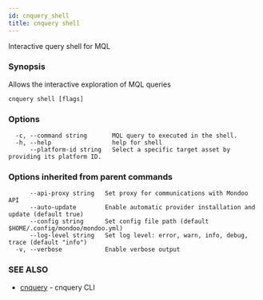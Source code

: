 ```yaml
---
id: cnquery_shell
title: cnquery shell
---
```


Interactive query shell for MQL

### Synopsis

Allows the interactive exploration of MQL queries

```
cnquery shell [flags]
```

### Options

```
  -c, --command string       MQL query to executed in the shell.
  -h, --help                 help for shell
      --platform-id string   Select a specific target asset by providing its platform ID.
```

### Options inherited from parent commands

```
      --api-proxy string   Set proxy for communications with Mondoo API
      --auto-update        Enable automatic provider installation and update (default true)
      --config string      Set config file path (default $HOME/.config/mondoo/mondoo.yml)
      --log-level string   Set log level: error, warn, info, debug, trace (default "info")
  -v, --verbose            Enable verbose output
```

### SEE ALSO

- [cnquery](cnquery.md) - cnquery CLI
